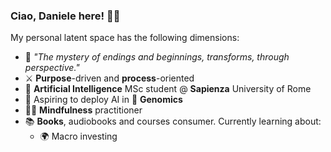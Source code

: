 ### Ciao, Daniele here! 🖐🏻

My personal latent space has the following dimensions:

- 🫘 *"The mystery of endings and beginnings, transforms, through perspective."*
- ⚔️ **Purpose**-driven and **process**-oriented
- 🧠 **Artificial Intelligence** MSc student @ **Sapienza** University of Rome
- 🧬 Aspiring to deploy AI in 👶 **Genomics**
- 🧘‍♂️ **Mindfulness** practitioner
- 📚 **Books**, audiobooks and courses consumer. Currently learning about:
  - 🌍 Macro investing
